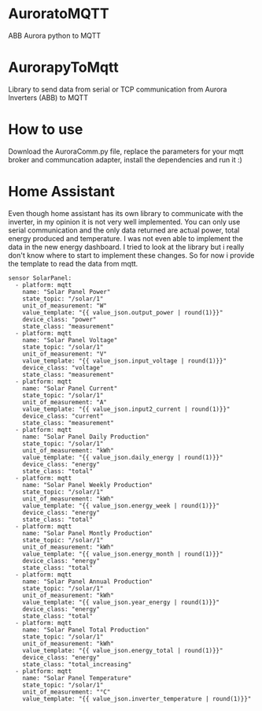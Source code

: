 # AuroratoMQTT
ABB Aurora python to MQTT

# AurorapyToMqtt
Library to send data from serial or TCP communication from Aurora Inverters (ABB) to MQTT

# How to use
Download the AuroraComm.py file, replace the parameters for your mqtt broker and communcation adapter, install the dependencies and run it :)

# Home Assistant
Even though home assistant has its own library to communicate with the inverter, in my opinion it is not very well implemented. You can only use serial communication and the only data returned are actual power, total energy produced and temperature. I was not even able to implement the data in the new energy dashboard. I tried to look at the library but i really don't know where to start to implement these changes. So for now i provide the template to read the data from mqtt.

```
sensor SolarPanel:
  - platform: mqtt
    name: "Solar Panel Power"
    state_topic: "/solar/1"
    unit_of_measurement: "W"
    value_template: "{{ value_json.output_power | round(1)}}"
    device_class: "power"
    state_class: "measurement"
  - platform: mqtt
    name: "Solar Panel Voltage"
    state_topic: "/solar/1"
    unit_of_measurement: "V"
    value_template: "{{ value_json.input_voltage | round(1)}}"
    device_class: "voltage"
    state_class: "measurement"
  - platform: mqtt
    name: "Solar Panel Current"
    state_topic: "/solar/1"
    unit_of_measurement: "A"
    value_template: "{{ value_json.input2_current | round(1)}}"
    device_class: "current"
    state_class: "measurement"
  - platform: mqtt
    name: "Solar Panel Daily Production"
    state_topic: "/solar/1"
    unit_of_measurement: "kWh"
    value_template: "{{ value_json.daily_energy | round(1)}}"
    device_class: "energy"
    state_class: "total"
  - platform: mqtt
    name: "Solar Panel Weekly Production"
    state_topic: "/solar/1"
    unit_of_measurement: "kWh"
    value_template: "{{ value_json.energy_week | round(1)}}"
    device_class: "energy"
    state_class: "total"
  - platform: mqtt
    name: "Solar Panel Montly Production"
    state_topic: "/solar/1"
    unit_of_measurement: "kWh"
    value_template: "{{ value_json.energy_month | round(1)}}"
    device_class: "energy"
    state_class: "total"
  - platform: mqtt
    name: "Solar Panel Annual Production"
    state_topic: "/solar/1"
    unit_of_measurement: "kWh"
    value_template: "{{ value_json.year_energy | round(1)}}"
    device_class: "energy"
    state_class: "total"
  - platform: mqtt
    name: "Solar Panel Total Production"
    state_topic: "/solar/1"
    unit_of_measurement: "kWh"
    value_template: "{{ value_json.energy_total | round(1)}}"
    device_class: "energy"
    state_class: "total_increasing"
  - platform: mqtt
    name: "Solar Panel Temperature"
    state_topic: "/solar/1"
    unit_of_measurement: "°C"
    value_template: "{{ value_json.inverter_temperature | round(1)}}"
   ```
